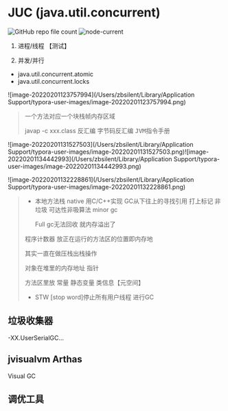 # JUC (java.util.concurrent)
![GitHub repo file count](https://img.shields.io/github/directory-file-count/zbsilent/GitBook?color=brightgreen&logoColor=brightgreen)
![node-current](https://img.shields.io/java/v/jdk)



1. 进程/线程 【测试】

2. 并发/并行 


- java.util.concurrent.atomic
- java.util.concurrent.locks 

![image-20220201123757994](/Users/zbsilent/Library/Application Support/typora-user-images/image-20220201123757994.png)

> 一个方法对应一个块栈帧内存区域
>
> javap -c xxx.class 反汇编 字节码反汇编 <kbd>JVM指令手册</kbd>

![image-20220201131527503](/Users/zbsilent/Library/Application Support/typora-user-images/image-20220201131527503.png)![image-20220201134442993](/Users/zbsilent/Library/Application Support/typora-user-images/image-20220201134442993.png)

![image-20220201132228861](/Users/zbsilent/Library/Application Support/typora-user-images/image-20220201132228861.png)

> * 本地方法栈 native 用C/C++实现 GC从下往上的寻找引用 打上标记 非垃圾 可达性非吸算法 minor gc
>
>   Full gc无法回收 就内存溢出了
>
> 程序计数器 放正在运行的方法区的位置即内存地
>
> 其实一直在做压栈出栈操作
>
> 对象在堆里的内存地址 指针
>
> 方法区里放 常量 静态变量 类信息【元空间】
>
> * STW [stop word]停止所有用户线程 进行GC

## 垃圾收集器

-XX.UserSerialGC...

## jvisualvm Arthas 

Visual GC

## 调优工具



